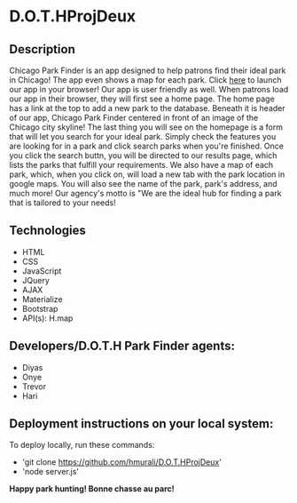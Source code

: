 # D.O.T.HProjDeux

## Description
Chicago Park Finder is an app designed to help patrons find their ideal park in Chicago! The app even shows a map for each park. Click [here](https://chicago-park-finder.herokuapp.com/home) to launch our app in your browser! Our app is user friendly as well. When patrons load our app in their browser, they will first see a home page. The home page has a link at the top to add a new park to the database. Beneath it is header of our app, Chicago Park Finder centered in front of an image of the Chicago city skyline! The last thing you will see on the homepage is a form that will let you search for your ideal park. Simply check the features you are looking for in a park and click search parks when you're finished. Once you click the search buttn, you will be directed to our results page, which lists the parks that fulfill your requirements. We also have a map of each park, which, when you click on, will load a new tab with the park location in google maps. You will also see the name of the park, park's address, and much more! Our agency's motto is "We are the ideal hub for finding a park that is tailored to your needs!

## Technologies
* HTML
* CSS
* JavaScript
* JQuery
* AJAX
* Materialize
* Bootstrap
* API(s): H.map

## Developers/D.O.T.H Park Finder agents:
* Diyas
* Onye
* Trevor
* Hari

## Deployment instructions on your local system:
To deploy locally, run these commands:
* 'git clone https://github.com/hmurali/D.O.T.HProjDeux'
* 'node server.js'

**Happy park hunting! Bonne chasse au parc!**

